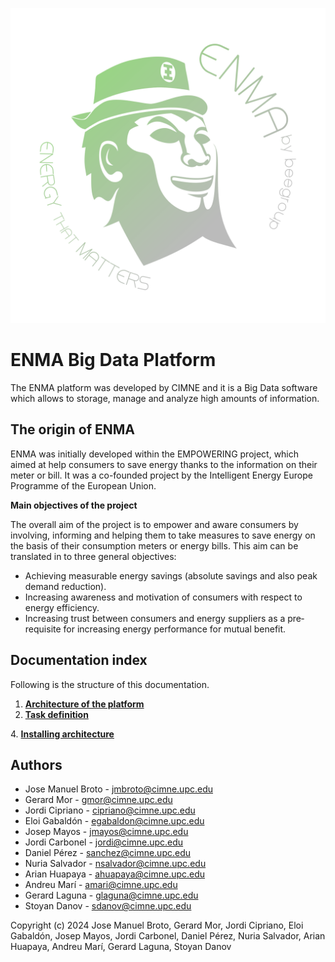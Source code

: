 ![ENMA Architecture](pictures/Enma-greengrey.png)

# ENMA Big Data Platform

The ENMA platform was developed by CIMNE and it is a Big Data software which allows to storage, manage and analyze high amounts of information.

## The origin of ENMA

ENMA was initially developed within the EMPOWERING project, which aimed at help consumers to save energy thanks to the information on their meter or bill. It was a co-founded project by the Intelligent Energy Europe Programme of the European Union.

**Main objectives of the project**

The overall aim of the project is to empower and aware consumers by involving, informing and helping them to take measures to save energy on the basis of their consumption meters or energy bills. This aim can be translated in to three general objectives:

- Achieving measurable energy savings (absolute savings and also peak demand reduction).
- Increasing awareness and motivation of consumers with respect to energy efficiency.
- Increasing trust between consumers and energy suppliers as a pre‐requisite for increasing energy performance for mutual benefit.


## Documentation index

Following is the structure of this documentation.

1. **[Architecture of the platform](architecture/system_architecture.md)**
2. **[Task definition](modules/workflow.md)**

[comment]: <> (3. ~~**[Documentation for module developers]&#40;developers/developers.md&#41;**~~ &#40;Not Updated&#41;)
4. **[Installing architecture](enma_code/installing.md)**

## Authors
- Jose Manuel Broto - jmbroto@cimne.upc.edu
- Gerard Mor - gmor@cimne.upc.edu
- Jordi Cipriano - cipriano@cimne.upc.edu
- Eloi Gabaldón - egabaldon@cimne.upc.edu
- Josep Mayos - jmayos@cimne.upc.edu
- Jordi Carbonel - jordi@cimne.upc.edu
- Daniel Pérez - sanchez@cimne.upc.edu
- Nuria Salvador - nsalvador@cimne.upc.edu
- Arian Huapaya  - ahuapaya@cimne.upc.edu
- Andreu Marí - amari@cimne.upc.edu
- Gerard Laguna - glaguna@cimne.upc.edu
- Stoyan Danov - sdanov@cimne.upc.edu
  
Copyright (c) 2024 Jose Manuel Broto, Gerard Mor, Jordi Cipriano, Eloi Gabaldón, Josep Mayos, Jordi Carbonel, Daniel Pérez, Nuria Salvador, Arian Huapaya, Andreu Marí, Gerard Laguna, Stoyan Danov 
   
